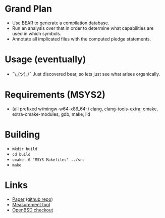 # Grand Plan
* Use [BEAR](https://github.com/rizsotto/Bear) to generate a compilation database.
* Run an analysis over that in order to determine what capabilities are used in which symbols.
* Annotate all implicated files with the computed pledge statements.

# Usage (eventually)
* ¯\\\_(ツ)\_/¯ Just discovered bear, so lets just see what arises organically.

# Requirements (MSYS2)
* (all prefixed w/mingw-w64-x86_64-) clang, clang-tools-extra, cmake, extra-cmake-modules, gdb, make, lld

# Building
* `mkdir build`
* `cd build`
* `cmake -G "MSYS Makefiles" ../src`
* `make`

# Links
* [Paper](https://www.authorea.com/users/87525/articles/105798/_show_article?access_token=C2nWklTKKQM3vNmRBNneHw) ([github repo](https://github.com/baconator/autopledge-paper))
* [Measurement tool](https://github.com/Steven-Evans/autopledge-measure)
* [OpenBSD checkout](https://github.com/Steven-Evans/OpenBSD)
